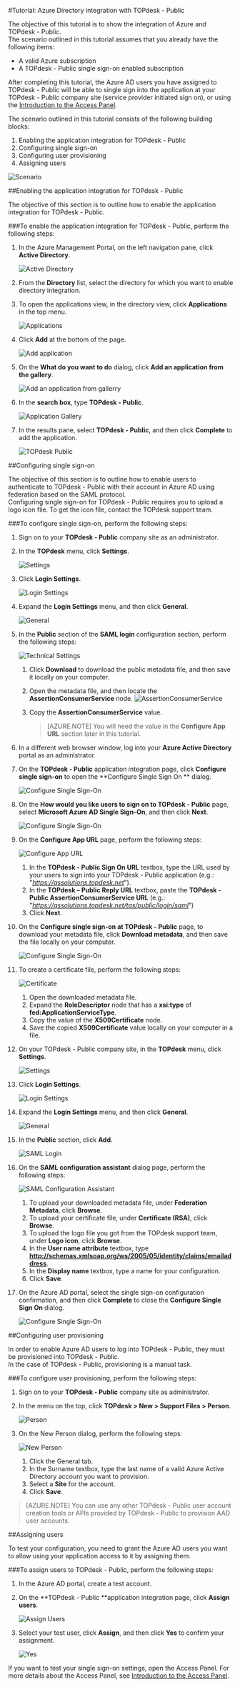 <properties 
    pageTitle="Tutorial: Azure Directory integration with TOPdesk - Public | Microsoft Azure" 
    description="Learn how to use TOPdesk - Public with Azure Active Directory to enable single sign-on, automated provisioning, and more!." 
    services="active-directory" 
    authors="markusvi"  
    documentationCenter="na" 
    manager="stevenpo"/>
<tags 
    ms.service="active-directory" 
    ms.devlang="na" 
    ms.topic="article" 
    ms.tgt_pltfrm="na" 
    ms.workload="identity" 
    ms.date="10/22/2015" 
    ms.author="markvi" />

#Tutorial: Azure Directory integration with TOPdesk - Public

The objective of this tutorial is to show the integration of Azure and TOPdesk - Public.  
The scenario outlined in this tutorial assumes that you already have the following items:

-   A valid Azure subscription
-   A TOPdesk - Public single sign-on enabled subscription
  
After completing this tutorial, the Azure AD users you have assigned to TOPdesk - Public will be able to single sign into the application at your TOPdesk - Public company site (service provider initiated sign on), or using the [Introduction to the Access Panel](active-directory-saas-access-panel-introduction.md).
  
The scenario outlined in this tutorial consists of the following building blocks:

1.  Enabling the application integration for TOPdesk - Public
2.  Configuring single sign-on
3.  Configuring user provisioning
4.  Assigning users

![Scenario](./media/active-directory-saas-topdesk-public-tutorial/IC790613.png "Scenario")

##Enabling the application integration for TOPdesk - Public
  
The objective of this section is to outline how to enable the application integration for TOPdesk - Public.

###To enable the application integration for TOPdesk - Public, perform the following steps:

1.  In the Azure Management Portal, on the left navigation pane, click **Active Directory**.

    ![Active Directory](./media/active-directory-saas-topdesk-public-tutorial/IC700993.png "Active Directory")

2.  From the **Directory** list, select the directory for which you want to enable directory integration.

3.  To open the applications view, in the directory view, click **Applications** in the top menu.

    ![Applications](./media/active-directory-saas-topdesk-public-tutorial/IC700994.png "Applications")

4.  Click **Add** at the bottom of the page.

    ![Add application](./media/active-directory-saas-topdesk-public-tutorial/IC749321.png "Add application")

5.  On the **What do you want to do** dialog, click **Add an application from the gallery**.

    ![Add an application from gallerry](./media/active-directory-saas-topdesk-public-tutorial/IC749322.png "Add an application from gallerry")

6.  In the **search box**, type **TOPdesk - Public**.

    ![Application Gallery](./media/active-directory-saas-topdesk-public-tutorial/IC790614.png "Application Gallery")

7.  In the results pane, select **TOPdesk - Public**, and then click **Complete** to add the application.

    ![TOPdesk Public](./media/active-directory-saas-topdesk-public-tutorial/IC791317.png "TOPdesk Public")

##Configuring single sign-on
  
The objective of this section is to outline how to enable users to authenticate to TOPdesk - Public with their account in Azure AD using federation based on the SAML protocol.  
Configuring single sign-on for TOPdesk - Public requires you to upload a logo icon file. To get the icon file, contact the TOPdesk support team.

###To configure single sign-on, perform the following steps:

1.  Sign on to your **TOPdesk - Public** company site as an administrator.

2.  In the **TOPdesk** menu, click **Settings**.

    ![Settings](./media/active-directory-saas-topdesk-public-tutorial/IC790598.png "Settings")

3.  Click **Login Settings**.

    ![Login Settings](./media/active-directory-saas-topdesk-public-tutorial/IC790599.png "Login Settings")

4.  Expand the **Login Settings** menu, and then click **General**.

    ![General](./media/active-directory-saas-topdesk-public-tutorial/IC790600.png "General")

5.  In the **Public** section of the **SAML login** configuration section, perform the following steps:

    ![Technical Settings](./media/active-directory-saas-topdesk-public-tutorial/IC790601.png "Technical Settings")

    1.  Click **Download** to download the public metadata file, and then save it locally on your computer.
    2.  Open the metadata file, and then locate the **AssertionConsumerService** node.
        ![AssertionConsumerService](./media/active-directory-saas-topdesk-public-tutorial/IC790619.png "AssertionConsumerService")
    3.  Copy the **AssertionConsumerService** value.  

        >[AZURE.NOTE] You will need the value in the **Configure App URL** section later in this tutorial.

6.  In a different web browser window, log into your **Azure Active Directory** portal as an administrator.

7.  On the **TOPdesk - Public** application integration page, click **Configure single sign-on** to open the **Configure Single Sign On ** dialog.

    ![Configure Single Sign-On](./media/active-directory-saas-topdesk-public-tutorial/IC790620.png "Configure Single Sign-On")

8.  On the **How would you like users to sign on to TOPdesk - Public** page, select **Microsoft Azure AD Single Sign-On**, and then click **Next**.

    ![Configure Single Sign-On](./media/active-directory-saas-topdesk-public-tutorial/IC790621.png "Configure Single Sign-On")

9.  On the **Configure App URL** page, perform the following steps:

    ![Configure App URL](./media/active-directory-saas-topdesk-public-tutorial/IC790622.png "Configure App URL")

    1.  In the **TOPdesk - Public Sign On URL** textbox, type the URL used by your users to sign into your TOPdesk - Public application (e.g.: "*https://qssolutions.topdesk.net*").
    2.  In the **TOPdesk – Public Reply URL** textbox, paste the **TOPdesk - Public AssertionConsumerService URL** (e.g.: "*https://qssolutions.topdesk.net/tas/public/login/saml*")
    3.  Click **Next**.

10. On the **Configure single sign-on at TOPdesk - Public** page, to download your metadata file, click **Download metadata**, and then save the file locally on your computer.

    ![Configure Single Sign-On](./media/active-directory-saas-topdesk-public-tutorial/IC790623.png "Configure Single Sign-On")

11. To create a certificate file, perform the following steps:

    ![Certificate](./media/active-directory-saas-topdesk-public-tutorial/IC790606.png "Certificate")

    1.  Open the downloaded metadata file.
    2.  Expand the **RoleDescriptor** node that has a **xsi:type** of **fed:ApplicationServiceType**.
    3.  Copy the value of the **X509Certificate** node.
    4.  Save the copied **X509Certificate** value locally on your computer in a file.

12. On your TOPdesk - Public company site, in the **TOPdesk** menu, click **Settings**.

    ![Settings](./media/active-directory-saas-topdesk-public-tutorial/IC790598.png "Settings")

13. Click **Login Settings**.

    ![Login Settings](./media/active-directory-saas-topdesk-public-tutorial/IC790599.png "Login Settings")

14. Expand the **Login Settings** menu, and then click **General**.

    ![General](./media/active-directory-saas-topdesk-public-tutorial/IC790600.png "General")

15. In the **Public** section, click **Add**.

    ![SAML Login](./media/active-directory-saas-topdesk-public-tutorial/IC790625.png "SAML Login")

16. On the **SAML configuration assistant** dialog page, perform the following steps:

    ![SAML Configuration Assistant](./media/active-directory-saas-topdesk-public-tutorial/IC790608.png "SAML Configuration Assistant")

    1.  To upload your downloaded metadata file, under **Federation Metadata**, click **Browse**.
    2.  To upload your certificate file, under **Certificate (RSA)**, click **Browse**.
    3.  To upload the logo file you got from the TOPdesk support team, under **Logo icon**, click **Browse**.
    4.  In the **User name attribute** textbox, type **http://schemas.xmlsoap.org/ws/2005/05/identity/claims/emailaddress**.
    5.  In the **Display name** textbox, type a name for your configuration.
    6.  Click **Save**.

17. On the Azure AD portal, select the single sign-on configuration confirmation, and then click **Complete** to close the **Configure Single Sign On** dialog.

    ![Configure Single Sign-On](./media/active-directory-saas-topdesk-public-tutorial/IC790627.png "Configure Single Sign-On")

##Configuring user provisioning
  
In order to enable Azure AD users to log into TOPdesk - Public, they must be provisioned into TOPdesk - Public.  
In the case of TOPdesk - Public, provisioning is a manual task.

###To configure user provisioning, perform the following steps:

1.  Sign on to your **TOPdesk - Public** company site as administrator.

2.  In the menu on the top, click **TOPdesk \> New \> Support Files \> Person**.

    ![Person](./media/active-directory-saas-topdesk-public-tutorial/IC790628.png "Person")

3.  On the New Person dialog, perform the following steps:

    ![New Person](./media/active-directory-saas-topdesk-public-tutorial/IC790629.png "New Person")

    1.  Click the General tab.
    2.  In the Surname textbox, type the last name of a valid Azure Active Directory account you want to provision.
    3.  Select a **Site** for the account.
    4.  Click **Save**.

>[AZURE.NOTE] You can use any other TOPdesk - Public user account creation tools or APIs provided by TOPdesk - Public to provision AAD user accounts.

##Assigning users
  
To test your configuration, you need to grant the Azure AD users you want to allow using your application access to it by assigning them.

###To assign users to TOPdesk - Public, perform the following steps:

1.  In the Azure AD portal, create a test account.

2.  On the **TOPdesk - Public **application integration page, click **Assign users**.

    ![Assign Users](./media/active-directory-saas-topdesk-public-tutorial/IC790630.png "Assign Users")

3.  Select your test user, click **Assign**, and then click **Yes** to confirm your assignment.

    ![Yes](./media/active-directory-saas-topdesk-public-tutorial/IC767830.png "Yes")
  
If you want to test your single sign-on settings, open the Access Panel. For more details about the Access Panel, see [Introduction to the Access Panel](active-directory-saas-access-panel-introduction.md).